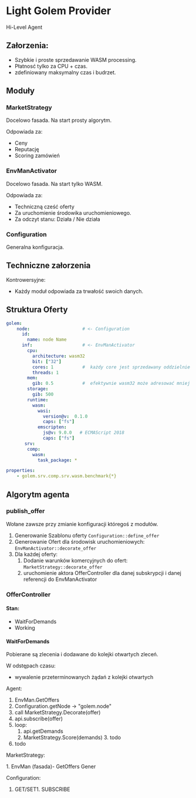 Light Golem Provider
====================

Hi-Level Agent


## Załorzenia:

* Szybkie i proste sprzedawanie WASM processing.
* Płatnosć tylko za CPU + czas.
* zdefiniowany maksymalny czas i budrzet.

## Moduły

### MarketStrategy

Docelowo fasada. Na start prosty algorytm.

Odpowiada za:

* Ceny
* Reputację
* Scoring zamówień

### EnvManActivator

Docelowo fasada. Na start tylko WASM.

Odpowiada za: 
* Techniczną cześć oferty
* Za uruchomienie środowika uruchomieniowego. 
* Za odczyt stanu: Działa / Nie działa

### Configuration

Generalna konfiguracja.

## Techniczne załorzenia

Kontrowersyjne:
* Każdy moduł odpowiada za trwałość swoich danych.

## Struktura Oferty

```yaml
golem:
    node:                    # <- Configuration
      id:
        name: node Name
      inf:                   # <- EnvManActivator
        cpu:
          architecture: wasm32
          bit: ["32"]
          cores: 1           #  każdy core jest sprzedawany oddzielnie
          threads: 1
        mem:
          gib: 0.5           #  efektywnie wasm32 może adresować mniej niż 2GB. 
        storage:
          gib: 500
        runtime:
          wasm:
            wasi:
              version@v:  0.1.0
              caps: ["fs"]
            emscripten:
              js@v: 9.0.0   # ECMAScript 2018
              caps: ["fs"]
       srv:
        comp:
          wasm:
            task_package: *

```

```yaml
properties:
    - golem.srv.comp.srv.wasm.benchmark{*} 
```

## Algorytm agenta

### publish_offer

Wołane zawsze przy zmianie konfiguracji któregoś z modułów.

1. Generowanie Szablonu oferty `Configuration::define_offer`
2. Generowanie Ofert dla środowisk uruchomieniowych: `EnvManActivator::decorate_offer`
3. Dla każdej oferty:
    1. Dodanie warunków komercyjnych do ofert: `MarketStrategy::decorate_offer`
    2. uruchomienie aktora OfferController dla danej subskrypcji i danej referencji do EnvManActivator
     
### OfferController

#### Stan:
* WaitForDemands
* Working

#### WaitForDemands

Pobierane są zlecenia i dodawane do kolejki otwartych zleceń.

W odstępach czasu:
* wywalenie przeterminowanych żądań z kolejki otwartych


Agent:

1. EnvMan.GetOffers
2. Configuration.getNode -> "golem.node"
3. call MarketStrategy.Decorate(offer)
4. api.subscribe(offer)
5. loop:
    1. api.getDemands
    2. MarketStrategy.Score(demands)
    3. todo
6. todo

    
MarketStrategy:

1. EnvMan (fasada)- GetOffers Gener

Configuration:

1. GET/SET1. SUBSCRIBE

